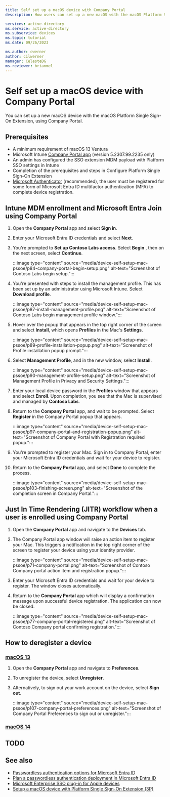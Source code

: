```yaml
---
title: Self set up a macOS device with Company Portal
description: How users can set up a new macOS with the macOS Platform Single Sign-On Extension, using Company Portal.

services: active-directory
ms.service: active-directory
ms.subservice: devices
ms.topic: tutorial
ms.date: 09/26/2023

ms.author: cwerner
author: cilwerner
manager: CelesteDG
ms.reviewer: brianmel
---
```


# Self set up a macOS device with Company Portal

You can set up a new macOS device with the macOS Platform Single Sign-On Extension, using Company Portal.

## Prerequisites

- A minimum requirement of macOS 13 Ventura
- Microsoft Intune [Company Portal app](/mem/intune/apps/apps-company-portal-macos) (version 5.2307.99.2235 only)
- An admin has configured the SSO extension MDM payload with Platform SSO settings in Intune <!--ADDING LINK LATER-->
- Completion of the prerequisites and steps in Configure Platform Single Sign-On Extension <!--ADDING LINK LATER-->
- [Microsoft Authenticator](https://support.microsoft.com/account-billing/how-to-use-the-microsoft-authenticator-app-9783c865-0308-42fb-a519-8cf666fe0acc) (recommended), the user must be registered for some form of Microsoft Entra ID multifactor authentication (MFA) to complete device registration.

## Intune MDM enrollment and Microsoft Entra Join using Company Portal

<!--78-104-->

1. Open the **Company Portal** app and select **Sign in**.
1. Enter your Microsoft Entra ID credentials and select **Next**.
1. You're prompted to **Set up Contoso Labs access**. Select **Begin** <!--Contoso Labs? Is this correct or does it vary depending on the identity provider?-->, then on the next screen, select **Continue**. <!--Is it the next screen?-->

    :::image type="content" source="media/device-self-setup-mac-pssoe/p84-company-portal-begin-setup.png" alt-text="Screenshot of Contoso Labs begin setup.":::

1. You're presented with steps to install the management profile. This has been set up by an administrator using Microsoft Intune. Select **Download profile**.

    :::image type="content" source="media/device-self-setup-mac-pssoe/p87-install-management-profile.png" alt-text="Screenshot of Contoso Labs begin management profile window.":::

1. Hover over the popup that appears in the top right corner of the screen and select **Install**, which opens **Profiles** in the Mac's **Settings**. <!--Is it install or another button, like register-->

    :::image type="content" source="media/device-self-setup-mac-pssoe/p89-profile-installation-popup.png" alt-text="Screenshot of Profile installation popup prompt.":::

1. Select **Management Profile**, and in the new window, select **Install**.

    :::image type="content" source="media/device-self-setup-mac-pssoe/p90-management-profile-setup.png" alt-text="Screenshot of Management Profile in Privacy and Security Settings.":::

1. Enter your local device password in the **Profiles** window that appears and select **Enroll**. Upon completion, you see that the Mac is supervised and managed by **Contoso Labs**.
1. Return to the **Company Portal** app, and wait to be prompted. Select **Register** in the Company Portal popup that appears. 

    :::image type="content" source="media/device-self-setup-mac-pssoe/p97-company-portal-and-registration-popup.png" alt-text="Screenshot of Company Portal with Registration required popup.":::

1. You're prompted to register your Mac. Sign in to Company Portal, enter your Microsoft Entra ID credentials and wait for your device to register.
1. Return to the **Company Portal** app, and select **Done** to complete the process.

    :::image type="content" source="media/device-self-setup-mac-pssoe/p103-finishing-screen.png" alt-text="Screenshot of the completion screen in Company Portal.":::

## Just In Time Rendering (JITR) workflow when a user is enrolled using Company Portal 

<!--69-77-->

1. Open the **Company Portal** app and navigate to the **Devices** tab. <!--How? We need more screenshots for this-->
1. The Company Portal app window will raise an action item to register your Mac. This triggers a notification in the top right corner of the screen to register your device using your identity provider. <!--Does it do this automatically?-->

    :::image type="content" source="media/device-self-setup-mac-pssoe/p71-company-portal.png" alt-text="Screenshot of Contoso Company portal action item and registration popup.":::

1. Enter your Microsoft Entra ID credentials and wait for your device to register. The window closes automatically. <!--Does it do this automatically?-->
1. Return to the **Company Portal** app which will display a confirmation message upon successful device registration. The application can now be closed. 

    :::image type="content" source="media/device-self-setup-mac-pssoe/p77-company-portal-registered.png" alt-text="Screenshot of Contoso Company portal confirming registration.":::

## How to deregister a device

<!--Panes 106/107-->

### [macOS 13](#tab/macos13)

1. Open the **Company Portal** app and navigate to **Preferences**.
1. To unregister the device, select **Unregister**. <!--Then what happens??-->
1. Alternatively, to sign out your work account on the device, select **Sign out**.

    :::image type="content" source="media/device-self-setup-mac-pssoe/p107-company-portal-preferences.png" alt-text="Screenshot of Company Portal Preferences to sign out or unregister.":::

### [macOS 14](#tab/macos14)

TODO
---

## See also

- [Passwordless authentication options for Microsoft Entra ID](../authentication/concept-authentication-passwordless.md)
- [Plan a passwordless authentication deployment in Microsoft Entra ID](../authentication/howto-authentication-passwordless-deployment.md)
- [Microsoft Enterprise SSO plug-in for Apple devices](../develop/apple-sso-plugin.md)
- [Setup a macOS device with Platform Single Sign-On Extension (3P)](./device-setup-macos-pssoe-3p.md)
